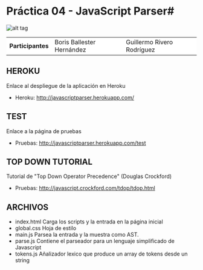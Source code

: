 # Práctica 04 - JavaScript Parser#


![alt tag](https://raw.github.com/alu0100702149/practica4/gh-pages/public/logo.png)

<table cellspacing="0">
    <tr style="background-color: #FFFFFF;">
    <td> <b>Participantes</b> </td>
    <td>Boris Ballester Hernández</td>
    <td>Guillermo Rivero Rodríguez</td>
  </tr>
</table>

## HEROKU ##

Enlace al despliegue de la aplicación en Heroku

- Heroku: <href a= http://javascriptparser.herokuapp.com/> http://javascriptparser.herokuapp.com/ </href>

## TEST ##

Enlace a la página de pruebas

- Pruebas: <href a= http://javascriptparser.herokuapp.com/test> http://javascriptparser.herokuapp.com/test </href>

## TOP DOWN TUTORIAL ##

Tutorial de "Top Down Operator Precedence" (Douglas Crockford)

- Pruebas: <href a= http://javascript.crockford.com/tdop/tdop.html> http://javascript.crockford.com/tdop/tdop.html </href>

## ARCHIVOS ##

<ul>

<li>index.html Carga los scripts y la entrada en la página inicial</li>

<li>global.css Hoja de estilo</li>

<li>main.js Parsea la entrada y la muestra como AST.</li>

<li>parse.js Contiene el parseador para un lenguaje simplificado de Javascript</li>

<li>tokens.js Añalizador lexico que produce un array de tokens desde un string</li>

</ul>


           
